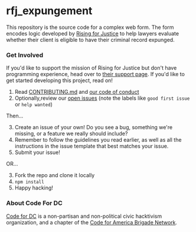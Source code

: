 # rfj_expungement

This repository is the source code for a complex web form. The form encodes logic developed by [Rising for Justice](https://www.risingforjustice.org) to help lawyers evaluate whether their client is eligible to have their criminal record expunged.

### Get Involved

If you'd like to support the mission of Rising for Justice but don't have programming experience, head over to [their support page](https://www.risingforjustice.org/support). If you'd like to get started developing this project, read on!

1. Read [CONTRIBUTING.md](CONTRIBUTING.md) and [our code of conduct](CODE_OF_CONDUCT.md)
2. Optionally,review our [open issues](https://github.com/codefordc/rfj_expungement/issues) (note the labels like `good first issue` or `help wanted`)

Then...

3. Create an issue of your own! Do you see a bug, something we're missing, or a feature we really should include?
4. Remember to follow the guidelines you read earlier, as well as all the instructions in the issue template that best matches your issue.
5. Submit your issue!

OR...

3. Fork the repo and clone it locally
4. `npm install`
5. Happy hacking!

### About Code For DC

[Code for DC](https://codefordc.org/) is a non-partisan and non-political civic hacktivism organization, and a chapter of the [Code for America Brigade Network](http://brigade.codeforamerica.org/).